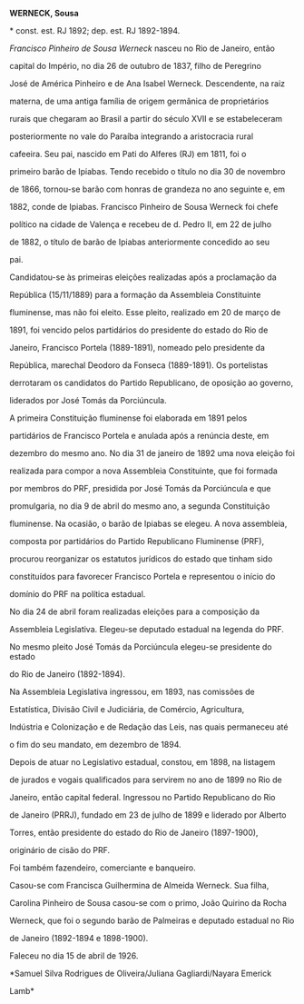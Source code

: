 **WERNECK, Sousa**



\* const. est. RJ 1892; dep. est. RJ 1892-1894.



*Francisco Pinheiro de Sousa Werneck* nasceu no Rio de Janeiro, então

capital do Império, no dia 26 de outubro de 1837, filho de Peregrino

José de América Pinheiro e de Ana Isabel Werneck. Descendente, na raiz

materna, de uma antiga família de origem germânica de proprietários

rurais que chegaram ao Brasil a partir do século XVII e se estabeleceram

posteriormente no vale do Paraíba integrando a aristocracia rural

cafeeira. Seu pai, nascido em Pati do Alferes (RJ) em 1811, foi o

primeiro barão de Ipiabas. Tendo recebido o título no dia 30 de novembro

de 1866, tornou-se barão com honras de grandeza no ano seguinte e, em

1882, conde de Ipiabas. Francisco Pinheiro de Sousa Werneck foi chefe

político na cidade de Valença e recebeu de d. Pedro II, em 22 de julho

de 1882, o título de barão de Ipiabas anteriormente concedido ao seu

pai.



Candidatou-se às primeiras eleições realizadas após a proclamação da

República (15/11/1889) para a formação da Assembleia Constituinte

fluminense, mas não foi eleito. Esse pleito, realizado em 20 de março de

1891, foi vencido pelos partidários do presidente do estado do Rio de

Janeiro, Francisco Portela (1889-1891), nomeado pelo presidente da

República, marechal Deodoro da Fonseca (1889-1891). Os portelistas

derrotaram os candidatos do Partido Republicano, de oposição ao governo,

liderados por José Tomás da Porciúncula.



A primeira Constituição fluminense foi elaborada em 1891 pelos

partidários de Francisco Portela e anulada após a renúncia deste, em

dezembro do mesmo ano. No dia 31 de janeiro de 1892 uma nova eleição foi

realizada para compor a nova Assembleia Constituinte, que foi formada

por membros do PRF, presidida por José Tomás da Porciúncula e que

promulgaria, no dia 9 de abril do mesmo ano, a segunda Constituição

fluminense. Na ocasião, o barão de Ipiabas se elegeu. A nova assembleia,

composta por partidários do Partido Republicano Fluminense (PRF),

procurou reorganizar os estatutos jurídicos do estado que tinham sido

constituídos para favorecer Francisco Portela e representou o início do

domínio do PRF na política estadual.



No dia 24 de abril foram realizadas eleições para a composição da

Assembleia Legislativa. Elegeu-se deputado estadual na legenda do PRF.

No mesmo pleito José Tomás da Porciúncula elegeu-se presidente do estado

do Rio de Janeiro (1892-1894).



Na Assembleia Legislativa ingressou, em 1893, nas comissões de

Estatística, Divisão Civil e Judiciária, de Comércio, Agricultura,

Indústria e Colonização e de Redação das Leis, nas quais permaneceu até

o fim do seu mandato, em dezembro de 1894.



Depois de atuar no Legislativo estadual, constou, em 1898, na listagem

de jurados e vogais qualificados para servirem no ano de 1899 no Rio de

Janeiro, então capital federal. Ingressou no Partido Republicano do Rio

de Janeiro (PRRJ), fundado em 23 de julho de 1899 e liderado por Alberto

Torres, então presidente do estado do Rio de Janeiro (1897-1900),

originário de cisão do PRF.



Foi também fazendeiro, comerciante e banqueiro.



Casou-se com Francisca Guilhermina de Almeida Werneck. Sua filha,

Carolina Pinheiro de Sousa casou-se com o primo, João Quirino da Rocha

Werneck, que foi o segundo barão de Palmeiras e deputado estadual no Rio

de Janeiro (1892-1894 e 1898-1900).



Faleceu no dia 15 de abril de 1926.



*Samuel Silva Rodrigues de Oliveira/Juliana Gagliardi/Nayara Emerick

Lamb*



